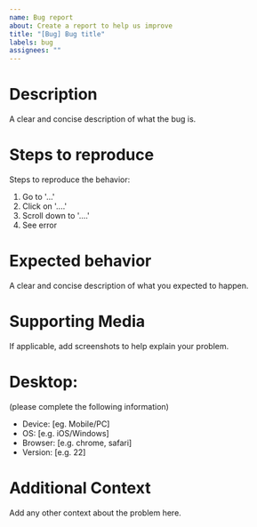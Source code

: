 ```yaml
---
name: Bug report
about: Create a report to help us improve
title: "[Bug] Bug title"
labels: bug
assignees: ""
---
```


# Description

A clear and concise description of what the bug is.

# Steps to reproduce

Steps to reproduce the behavior:

1. Go to '...'
2. Click on '....'
3. Scroll down to '....'
4. See error

# Expected behavior

A clear and concise description of what you expected to happen.

# Supporting Media

If applicable, add screenshots to help explain your problem.

# Desktop:

(please complete the following information)

- Device: [eg. Mobile/PC]
- OS: [e.g. iOS/Windows]
- Browser: [e.g. chrome, safari]
- Version: [e.g. 22]

# Additional Context

Add any other context about the problem here.
